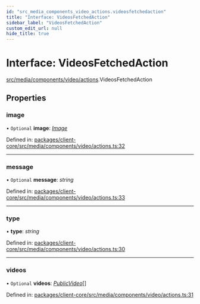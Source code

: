 ```yaml
---
id: "src_media_components_video_actions.videosfetchedaction"
title: "Interface: VideosFetchedAction"
sidebar_label: "VideosFetchedAction"
custom_edit_url: null
hide_title: true
---
```


# Interface: VideosFetchedAction

[src/media/components/video/actions](../modules/src_media_components_video_actions.md).VideosFetchedAction

## Properties

### image

• `Optional` **image**: [*Image*](src_media_components_video_actions.image.md)

Defined in: [packages/client-core/src/media/components/video/actions.ts:32](https://github.com/xr3ngine/xr3ngine/blob/a16a45d7e/packages/client-core/src/media/components/video/actions.ts#L32)

___

### message

• `Optional` **message**: *string*

Defined in: [packages/client-core/src/media/components/video/actions.ts:33](https://github.com/xr3ngine/xr3ngine/blob/a16a45d7e/packages/client-core/src/media/components/video/actions.ts#L33)

___

### type

• **type**: *string*

Defined in: [packages/client-core/src/media/components/video/actions.ts:30](https://github.com/xr3ngine/xr3ngine/blob/a16a45d7e/packages/client-core/src/media/components/video/actions.ts#L30)

___

### videos

• `Optional` **videos**: [*PublicVideo*](src_media_components_video_actions.publicvideo.md)[]

Defined in: [packages/client-core/src/media/components/video/actions.ts:31](https://github.com/xr3ngine/xr3ngine/blob/a16a45d7e/packages/client-core/src/media/components/video/actions.ts#L31)
